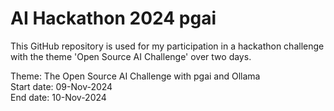 # AI Hackathon 2024 pgai
This GitHub repository is used for my participation in a hackathon challenge with the theme 'Open Source AI Challenge' over two days.</br>

Theme: The Open Source AI Challenge with pgai and Ollama</br>
Start date: 09-Nov-2024</br>
End date: 10-Nov-2024</br>
